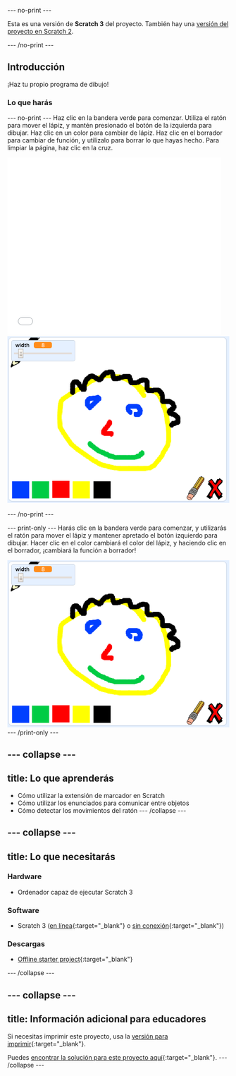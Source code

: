 --- no-print ---

Esta es una versión de **Scratch 3** del proyecto. También hay una [versión del proyecto en Scratch 2](https://projects.raspberrypi.org/es-ES/projects/paint-box-scratch2).

--- /no-print ---

## Introducción

¡Haz tu propio programa de dibujo!

### Lo que harás

--- no-print --- Haz clic en la bandera verde para comenzar. Utiliza el ratón para mover el lápiz, y mantén presionado el botón de la izquierda para dibujar. Haz clic en un color para cambiar de lápiz. Haz clic en el borrador para cambiar de función, y utilízalo para borrar lo que hayas hecho. Para limpiar la página, haz clic en la cruz.

<div class="scratch-preview">
  <iframe allowtransparency="true" width="485" height="402" src="//scratch.mit.edu/projects/embed/267243161/?autostart=false" frameborder="0" scrolling="no"></iframe>
  <img src="images/showcase.png">
</div>

--- /no-print ---

--- print-only --- Harás clic en la bandera verde para comenzar, y utilizarás el ratón para mover el lápiz y mantener apretado el botón izquierdo para dibujar. Hacer clic en el color cambiará el color del lápiz, y haciendo clic en el borrador, ¡cambiará la función a borrador!

![ejemplo](images/showcase.png) --- /print-only ---

--- collapse ---
---
title: Lo que aprenderás
---

+ Cómo utilizar la extensión de marcador en Scratch
+ Cómo utilizar los enunciados para comunicar entre objetos
+ Cómo detectar los movimientos del ratón --- /collapse ---

--- collapse ---
---
title: Lo que necesitarás
---

### Hardware

+ Ordenador capaz de ejecutar Scratch 3

### Software

+ Scratch 3 ([en línea](http://rpf.io/scratchon){:target="_blank"} o [sin conexión](http://rpf.io/scratchoff){:target="_blank"})

### Descargas

+ [Offline starter project](http://rpf.io/p/es-ES/paint-box-go){:target="_blank"}

--- /collapse ---

--- collapse ---
---
title: Información adicional para educadores
---

Si necesitas imprimir este proyecto, usa la [versión para imprimir](https://projects.raspberrypi.org/es-ES/projects/paint-box/print){:target="_blank"}.

Puedes [encontrar la solución para este proyecto aquí](http://rpf.io/p/es-ES/paint-box-get){:target="_blank"}. --- /collapse ---